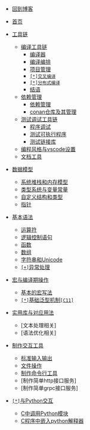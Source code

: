 * [回到博客](http://blog.hszofficial.site/)
* [首页](README.md)
* [工具链](工具链/README.md)
    * [编译工具链](工具链/编译工具链/README.md)
        * [编译器](工具链/编译工具链/编译器/编译器.md)
        * [编译编排](工具链/编译工具链/编译编排/编译编排.md)
        * [项目管理](工具链/编译工具链/项目管理/项目管理.md)
        * [`[*]交叉编译`](工具链/编译工具链/交叉编译.md)
        * [`[*]分布式编译`](工具链/编译工具链/分布式编译.md)
        * [结语](工具链/编译工具链/结语.md)
    * [依赖管理](工具链/依赖管理/README.md)
        * [依赖管理](工具链/依赖管理/可执行文件项目依赖管理.md)
        * [conan仓库及其管理](工具链/依赖管理/conan仓库及其管理.md)
    * [测试调试工具链](工具链/测试调试工具链/README.md)
        * [程序调试](工具链/测试调试工具链/程序调试.md)
        * [测试可执行程序](工具链/测试调试工具链/测试可执行程序.md)
        * [测试链接库](工具链/测试调试工具链/测试链接库.md)
    * [编程风格与vscode设置](工具链/编程风格与vscode设置.md)
    * [文档工具](工具链/文档工具.md)

* [数据模型](数据模型/README.md)
    * [系统堆栈和内存模型](数据模型/系统堆栈和C语言内存模型.md)
    * [类型系统与变量常量](数据模型/类型系统与变量常量.md)
    * [自定义结构和类型](数据模型/自定义结构和类型.md)
    * [指针](数据模型/指针.md)

* [基本语法](基本语法/README.md)
    * [运算符](基本语法/运算符.md)
    * [逻辑控制语句](基本语法/逻辑控制语句.md)
    * [函数](基本语法/函数.md)
    * [数组](基本语法/数组.md)
    * [字符串和Unicode](基本语法/字符串和Unicode.md)
    * [`[+]`异常处理](异常处理.md)

* [宏与编译期操作](宏与编译期操作/README.md)
    * [基本的宏写法](宏与编译期操作/基本的宏写法.md)
    * [`[*]`基础泛型机制`[C11]`](宏与编译期操作/基础泛型机制.md)
* [实用库与对应用法](实用库与对应用法/README.md)
    * [文本处理相关]
    * [语法优化相关]

* [制作交互工具](制作交互工具/README.md)
    * [标准输入输出](输入输出/标准输入输出.md)
    * [文件操作](输入输出/文件操作.md)
    * [制作命令行工具](制作交互工具/制作命令行工具.md)
    * [制作简单http接口服务]
    * [制作简单grpc接口服务]
* [`[*]`与Python交互](与Python交互/README.md)
    * [C中调用Python模块](与Python交互/C中调用Python模块/C中调用Python模块.md)
    * [C程序中嵌入python解释器](与Python交互/C程序中嵌入python解释器/C程序中嵌入python解释器.md)

<!-- * [编译为WebAssembly模块](工具链/交互工具链/编译为WebAssembly模块.md) -->